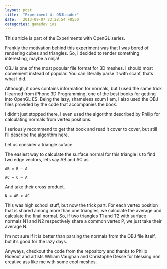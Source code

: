 ```yaml
---
layout: post
title:  "Experiment 4: OBJLoader"
date:   2013-09-07 23:28:54 +0530
categories: gamedev ios
---
```


This article is part of the Experiments with OpenGL series.

Frankly the motivation behind this experiment was that I was bored of rendering cubes and triangles. So, I decided to render something interesting, maybe a ninja!

OBJ is one of the most popular file format for 3D meshes. I should most convenient instead of popular. You can literally parse it with scanf, thats what I did.

Although, it does contains information for normals, but I used the same trick I learned from iPhone 3D Programming, one of the best books for getting into OpenGL ES. Being the lazy, shameless scum I am, I also used the OBJ files provided by the code that accompanies the book.

I didn’t just stopped there, I even used the algorithm described by Philip for calculating normals from vertex positions.

I seriously recommend to get that book and read it cover to cover, but still I’ll describe the algorithm here.

Let us consider a triangle suface



The easiest way to calculate the surface normal for this triangle is to find two edge vectors, lets say AB and AC as
```
AB = B – A

AC = C – A
```


And take their cross product.
```
N = AB x AC
```


This was high school stuff, but now the trick part. For each vertex position that is shared among more than one triangles, we calculate the average and calculate the final normal. So, if two triangles T1 and T2  with surface normals N1 and N2 respectively share a common vertex P, we just take their average N.



I’m not sure if it is better than parsing the normals from the OBJ file itself, but it’s good for the lazy days.

Anyways, checkout the code from the repository and thanks to Philip Rideout and artists William Vaughan and Christophe Desse for blessing non creative ass like me with some cool meshes.

